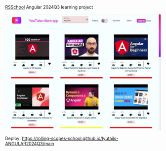 [RSSchool](https://app.rs.school/registry/student) Angular 2024Q3 learning project

<img src="./youtube_screenshot.JPG">

Deploy: https://rolling-scopes-school.github.io/lyutails-ANGULAR2024Q3/main